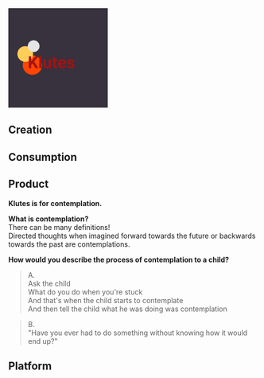 <img src="/assets/pictures/klutesbloodred.png" alt="Logo of Klutes" width="200"/>

## Creation

## Consumption

## Product
**Klutes is for contemplation.**

**What is contemplation?**
<br>There can be many definitions!
<br>Directed thoughts when imagined forward towards the future or backwards towards the past are contemplations.

**How would you describe the process of contemplation to a child?**

>A.<br>Ask the child<br>What do you do when you're stuck <br>And that's when the child starts to contemplate<br> And then tell the child what he was doing was contemplation

>B.<br> "Have you ever had to do something without knowing how it would end up?"

## Platform
